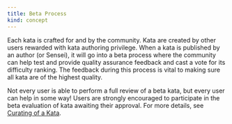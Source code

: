 ```yaml
---
title: Beta Process
kind: concept
---
```


Each kata is crafted for and by the community. Kata are created by other users rewarded with kata authoring privilege. When a kata is published by an author (or Sensei), it will go into a beta process where the community can help test and provide quality assurance feedback and cast a vote for its difficulty ranking. The feedback during this process is vital to making sure all kata are of the highest quality.

Not every user is able to perform a full review of a beta kata, but every user can help in some way! Users are strongly encouraged to participate in the beta evaluation of kata awaiting their approval. For more details, see [Curating of a Kata][curating-kata].


[curating-kata]: /curating/kata/
